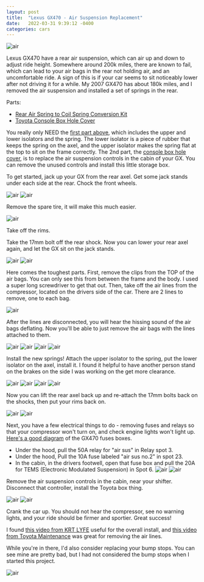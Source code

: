 ```yaml
---
layout: post
title:  "Lexus GX470 - Air Suspension Replacement"
date:   2022-03-31 9:39:12 -0400
categories: cars
---
```


![air](/images/air/27.jpg)

Lexus GX470 have a rear air suspension, which can air up and down to adjust ride height. Somewhere around 200k miles, there are known to fail, which can lead to your air bags in the rear not holding air, and an uncomfortable ride. A sign of this is if your car seems to sit noticeably lower after not driving it for a while. My 2007 GX470 has about 180k miles, and I removed the air suspension and installed a set of springs in the rear. 

Parts:
* [Rear Air Spring to Coil Spring Conversion Kit](https://amzn.to/3DoMyhz)
* [Toyota Console Box Hole Cover](https://amzn.to/3wTbhJI)

You really only NEED the [first part above](https://amzn.to/3DoMyhz), which includes the upper and lower isolators and the spring. The lower isolator is a piece of rubber that keeps the spring on the axel, and the upper isolator makes the spring flat at the top to sit on the frame correctly. The 2nd part, the [console box hole cover](https://amzn.to/3wTbhJI), is to replace the air suspension controls in the cabin of your GX. You can remove the unused controls and install this little storage box. 

To get started, jack up your GX from the rear axel. Get some jack stands under each side at the rear. Chock the front wheels. 

![air](/images/air/4.jpg)
![air](/images/air/2.jpg)

Remove the spare tire, it will make this much easier. 

![air](/images/air/1.jpg)

Take off the rims. 

Take the 17mm bolt off the rear shock. Now you can lower your rear axel again, and let the GX sit on the jack stands. 

![air](/images/air/9.jpg)
![air](/images/air/10.jpg)

Here comes the toughest parts. First, remove the clips from the TOP of the air bags. You can only see this from between the frame and the body. I used a super long screwdriver to get that out. Then, take off the air lines from the compressor, located on the drivers side of the car. There are 2 lines to remove, one to each bag. 

![air](/images/air/15.jpg)

After the lines are disconnected, you will hear the hissing sound of the air bags deflating. Now you'll be able to just remove the air bags with the lines attached to them.

![air](/images/air/16.jpg)
![air](/images/air/17.jpg)
![air](/images/air/18.jpg)
![air](/images/air/19.jpg)

Install the new springs! Attach the upper isolator to the spring, put the lower isolator on the axel, install it. I found it helpful to have another person stand on the brakes on the side I was working on the get more clearance. 

![air](/images/air/22.jpg)
![air](/images/air/23.jpg)
![air](/images/air/24.jpg)
![air](/images/air/25.jpg)

Now you can lift the rear axel back up and re-attach the 17mm bolts back on the shocks, then put your rims back on. 

![air](/images/air/26.jpg)
![air](/images/air/27.jpg)

Next, you have a few electrical things to do - removing fuses and relays so that your compressor won't turn on, and check engine lights won't light up. [Here's a good diagram](https://fuse-box.info/lexus/lexus-gx470-j120-2002-2009-fuses) of the GX470 fuses boxes. 
* Under the hood, pull the 50A relay for "air sus" in Relay spot 3.
* Under the hood, Pull the 10A fuse labeled "air sus no.2" in spot 23. 
* In the cabin, in the drivers footwell, open that fuse box and pull the 20A for TEMS (Electronic Modulated Suspension) in Spot 6. 
![air](/images/air/7.jpg)
![air](/images/air/8.jpg)

Remove the air suspension controls in the cabin, near your shifter. Disconnect that controller, install the Toyota box thing. 

![air](/images/air/11.jpg)
![air](/images/air/12.jpg)

Crank the car up. You should not hear the compressor, see no warning lights, and your ride should be firmer and sportier. Great success!

I found [this video from KRT LYFE](https://www.youtube.com/watch?v=X6j8q4VKzdk) useful for the overall install, and [this video from Toyota Maintenance](https://www.youtube.com/watch?v=o5d4qfyrnC0) was great for removing the air lines. 

While you're in there, I'd also consider replacing your bump stops. You can see mine are pretty bad, but I had not considered the bump stops when I started this project. 

![air](/images/air/13.jpg)
